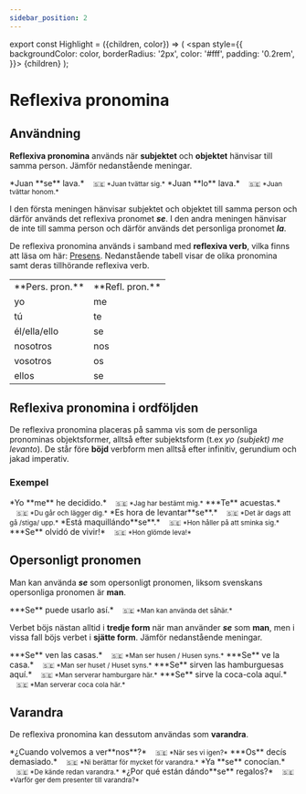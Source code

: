 ```yaml
---
sidebar_position: 2
---
```


export const Highlight = ({children, color}) => (
  <span
    style={{
      backgroundColor: color,
      borderRadius: '2px',
      color: '#fff',
      padding: '0.2rem',
    }}>
    {children}
  </span>
);

# <Highlight color="var(--highlight)">Reflexiva pronomina</Highlight>

## <Highlight color="#ff4802">Användning</Highlight>

**Reflexiva pronomina** används när **subjektet** och **objektet** hänvisar till samma person. Jämför nedanstående meningar.

<div class="custom-quote">  
*Juan **se** lava.*   
&nbsp;&nbsp;&nbsp;<small>🇸🇪 *Juan tvättar sig.*</small>   
*Juan **lo** lava.*   
&nbsp;&nbsp;&nbsp;<small>🇸🇪 *Juan tvättar honom.*</small>      
</div>

I den första meningen hänvisar subjektet och objektet till samma person och därför används det reflexiva pronomet ***se***. I den andra meningen hänvisar de inte till samma person och därför används det personliga pronomet ***la***.

De reflexiva pronomina används i samband med **reflexiva verb**, vilka finns att läsa om här: [Presens](/docs/Verb/Tempus/Presens). Nedanstående tabell visar de olika pronomina samt deras tillhörande reflexiva verb.

<table>
  <tbody>
    <tr>
      <td> **Pers. pron.**</td>
      <td> **Refl. pron.**</td>
    </tr>
    <tr>
      <td> yo</td>
      <td> me</td>
    </tr>
    <tr>
      <td> tú</td>
      <td> te</td>
    </tr>
    <tr>
      <td> él/ella/ello</td>
      <td> se</td>
    </tr>
    <tr>
      <td> nosotros</td>
      <td> nos</td>
    </tr>
    <tr>
      <td> vosotros</td>
      <td> os</td>
    </tr>
    <tr>
      <td> ellos</td>
      <td> se</td>
    </tr>
  </tbody>
</table>


## <Highlight color="#ff4802">Reflexiva pronomina i ordföljden</Highlight>

De reflexiva pronomina placeras på samma vis som de personliga pronominas objektsformer, alltså efter subjektsform (t.ex *yo (subjekt) me levanto*). De står före **böjd** verbform men alltså efter infinitiv, gerundium och jakad imperativ.

### <Highlight color="#ff4802">Exempel</Highlight>

<div class="custom-quote">  
*Yo **me** he decidido.*   
&nbsp;&nbsp;&nbsp;<small>🇸🇪 *Jag har bestämt mig.*</small>   
***Te** acuestas.*   
&nbsp;&nbsp;&nbsp;<small>🇸🇪 *Du går och lägger dig.*</small>     
*Es hora de levantar**se**.*   
&nbsp;&nbsp;&nbsp;<small>🇸🇪 *Det är dags att gå /stiga/ upp.*</small>  
*Está maquillándo**se**.*   
&nbsp;&nbsp;&nbsp;<small>🇸🇪 *Hon håller på att sminka sig.*</small>     
***Se** olvidó de vivir!*   
&nbsp;&nbsp;&nbsp;<small>🇸🇪 *Hon glömde leva!*</small>  
</div>

## <Highlight color="#ff4802">Opersonligt pronomen</Highlight>

Man kan använda ***se*** som opersonligt pronomen, liksom svenskans opersonliga pronomen är **man**. 

<div class="custom-quote">  
***Se** puede usarlo así.*   
&nbsp;&nbsp;&nbsp;<small>🇸🇪 *Man kan använda det såhär.*</small>   
</div>

Verbet böjs nästan alltid i **tredje form** när man använder ***se*** som **man**, men i vissa fall böjs verbet i **sjätte form**. Jämför nedanstående meningar.

<div class="custom-quote">  
***Se** ven las casas.*   
&nbsp;&nbsp;&nbsp;<small>🇸🇪 *Man ser husen / Husen syns.*</small>     
***Se** ve la casa.*   
&nbsp;&nbsp;&nbsp;<small>🇸🇪 *Man ser huset / Huset syns.*</small>   
***Se** sirven las hamburguesas aquí.*   
&nbsp;&nbsp;&nbsp;<small>🇸🇪 *Man serverar hamburgare här.*</small>   
***Se** sirve la coca-cola aquí.*   
&nbsp;&nbsp;&nbsp;<small>🇸🇪 *Man serverar coca cola här.*</small>   
</div>

## <Highlight color="#ff4802">Varandra</Highlight>

De reflexiva pronomina kan dessutom användas som **varandra**.

<div class="custom-quote">  
*¿Cuando volvemos a ver**nos**?*   
&nbsp;&nbsp;&nbsp;<small>🇸🇪 *När ses vi igen?*</small>     
***Os** decís demasiado.*   
&nbsp;&nbsp;&nbsp;<small>🇸🇪 *Ni berättar för mycket för varandra.*</small>   
*Ya **se** conocían.*   
&nbsp;&nbsp;&nbsp;<small>🇸🇪 *De kände redan varandra.*</small>   
*¿Por qué están dándo**se** regalos?*   
&nbsp;&nbsp;&nbsp;<small>🇸🇪 *Varför ger dem presenter till varandra?*</small>   
</div>
